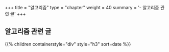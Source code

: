 +++
title = "알고리즘"
type = "chapter"
weight = 40
summary = '- 알고리즘 관련 글'
+++

## 알고리즘 관련 글

{{% children containerstyle="div" style="h3" sort=date %}}
